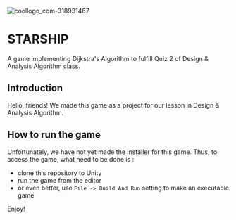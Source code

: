 ![coollogo_com-318931467](https://user-images.githubusercontent.com/57877040/77599597-d2dffb00-6f37-11ea-9440-b94bd2fcf846.png)

# STARSHIP
A game implementing Dijkstra's Algorithm to fulfill Quiz 2 of Design &amp; Analysis Algorithm class.

## Introduction
Hello, friends! We made this game as a project for our lesson in Design &amp; Analysis Algorithm.

## How to run the game
Unfortunately, we have not yet made the installer for this game. Thus, to access the game, what need to be done is :
- clone this repository to Unity
- run the game from the editor
- or even better, use `File -> Build And Run` setting to make an executable game

Enjoy!
